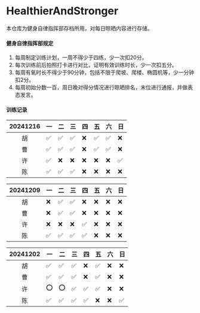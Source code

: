 # HealthierAndStronger
本仓库为健身自律指挥部存档所用，对每日晾晒内容进行存储。

#### 健身自律指挥部规定

1. 每周制定训练计划，一周不得少于四练，少一次扣20分。
2. 每次训练前后拍照打卡进行对比，证明有效训练时长，少一次扣五分。
3. 每周有氧时长不得少于90分钟，包括不限于爬坡、爬楼、椭圆机等，少一分钟扣2分。
4. 每周初始分数一百，周日晚对得分情况进行晾晒排名，末位进行通报，并做表态发言。

#### 训练记录

|20241216|一|二|三|四|五|六|日|
|:------:|--|--|--|--|--|--|--|
|胡|✅|✅|✅|❌|✅|✅|❌|
|曹|✅|✅|✅|❌|✅|✅|❌|
|许|✅|❌|❌|❌|❌|❌|✅|
|陈|✅|✅|✅|❌|❌|❌|❌|

|20241209|一|二|三|四|五|六|日|
|:------:|--|--|--|--|--|--|--|
|胡|❌|✅|✅|❌|❌|❌|❌|
|曹|❌|✅|✅|❌|❌|❌|❌|
|许|❌|❌|❌|✅|❌|❌|❌|
|陈|✅|✅|✅|✅|❌|❌|❌|

|20241202|一|二|三|四|五|六|日|
|:------:|--|--|--|--|--|--|--|
|胡|✅|✅|✅|❌|✅|❌|❌|
|曹|✅|✅|✅|❌|✅|❌|❌|
|许|⭕️|⭕️|✅|✅|✅|❌|❌|
|陈|✅|✅|✅|✅|❌|❌|✅|

